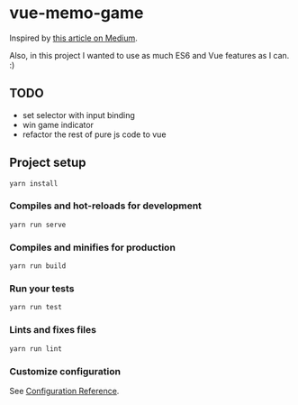 # vue-memo-game

Inspired by [this article on Medium](https://medium.freecodecamp.org/vanilla-javascript-tutorial-build-a-memory-game-in-30-minutes-e542c4447eae).

Also, in this project I wanted to use as much ES6 and Vue features as I can. :)

## TODO

- set selector with input binding
- win game indicator
- refactor the rest of pure js code to vue

## Project setup
```
yarn install
```

### Compiles and hot-reloads for development
```
yarn run serve
```

### Compiles and minifies for production
```
yarn run build
```

### Run your tests
```
yarn run test
```

### Lints and fixes files
```
yarn run lint
```

### Customize configuration
See [Configuration Reference](https://cli.vuejs.org/config/).
